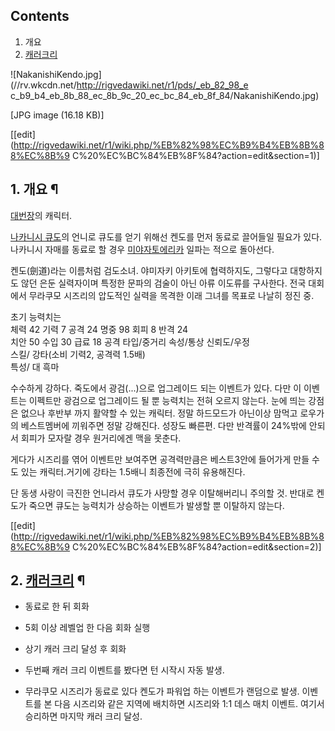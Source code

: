 ## Contents

    

1. 개요 
2. [캐러크리](%EC%BA%90%EB%9F%AC%ED%81%AC%EB%A6%AC.md)

  

![NakanishiKendo.jpg](//rv.wkcdn.net/http://rigvedawiki.net/r1/pds/_eb_82_98_e
c_b9_b4_eb_8b_88_ec_8b_9c_20_ec_bc_84_eb_8f_84/NakanishiKendo.jpg)

[JPG image (16.18 KB)]

[[edit](http://rigvedawiki.net/r1/wiki.php/%EB%82%98%EC%B9%B4%EB%8B%88%EC%8B%9
C%20%EC%BC%84%EB%8F%84?action=edit&section=1)]

## 1. 개요 ¶

[대번장](%EB%8C%80%EB%B2%88%EC%9E%A5.md)의 캐릭터.

  

[나카니시 큐도](%EB%82%98%EC%B9%B4%EB%8B%88%EC%8B%9C%20%ED%81%90%EB%8F%84.md)의
언니로 큐도를 얻기 위해선 켄도를 먼저 동료로 끌어들일 필요가 있다. 나카니시 자매를 동료로 할 경우 [미야자토에리카](%EB%AF%B8%EC%95%BC%EC%9E%90%ED%86%A0%20%EC%97%90%EB%A6%AC%EC%B9%B4.md)
일파는 적으로 돌아선다.

  

켄도(劍道)라는 이름처럼 검도소녀. 야미자키 아키토에 협력하지도, 그렇다고 대항하지도 않던 은둔 실력자이며 특정한 문파의 검술이 아닌 아류
이도류를 구사한다. 전국 대회에서 무라쿠모 시즈리의 압도적인 실력을 목격한 이래 그녀를 목표로 나날히 정진 중.

  

초기 능력치는  
체력 42 기력 7 공격 24 명중 98 회피 8 반격 24  
치안 50 수입 30 급료 18 공격 타입/중거리 속성/통상 신뢰도/우정  
스킬/ 강타(소비 기력2, 공격력 1.5배)  
특성/ 대 흑마

  

수수하게 강하다. 죽도에서 광검(...)으로 업그레이드 되는 이벤트가 있다. 다만 이 이벤트는 이펙트만 광검으로 업그레이드 될 뿐 능력치는
전혀 오르지 않는다. 눈에 띄는 강점은 없으나 후반부 까지 활약할 수 있는 캐릭터. 정말 하드모드가 아닌이상 맘먹고 로우가의 베스트멤버에
끼워주면 정말 강해진다. 성장도 빠른편. 다만 반격률이 24%밖에 안되서 회피가 모자랄 경우 원거리에겐 맥을 못춘다.

  

게다가 시즈리를 엮어 이벤트만 보여주면 공격력만큼은 베스트3안에 들어가게 만들 수도 있는 캐릭터.거기에 강타는 1.5배니 최종전에 극히
유용해진다.

  

단 동생 사랑이 극진한 언니라서 큐도가 사망할 경우 이탈해버리니 주의할 것. 반대로 켄도가 죽으면 큐도는 능력치가 상승하는 이벤트가 발생할
뿐 이탈하지 않는다.

  

[[edit](http://rigvedawiki.net/r1/wiki.php/%EB%82%98%EC%B9%B4%EB%8B%88%EC%8B%9
C%20%EC%BC%84%EB%8F%84?action=edit&section=2)]

## 2. [캐러크리](%EC%BA%90%EB%9F%AC%ED%81%AC%EB%A6%AC.md) ¶

  * 동료로 한 뒤 회화 
  * 5회 이상 레벨업 한 다음 회화 실행   

  * 상기 캐러 크리 달성 후 회화   

  * 두번째 캐러 크리 이벤트를 봤다면 턴 시작시 자동 발생.   

  * 무라쿠모 시즈리가 동료로 있다 
켄도가 파워업 하는 이벤트가 랜덤으로 발생. 이벤트를 본 다음 시즈리와 같은 지역에 배치하면 시즈리와 1:1 데스 매치 이벤트. 여기서
승리하면 마지막 캐러 크리 달성.

